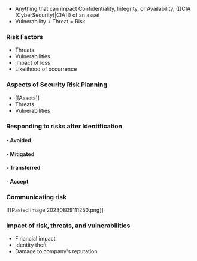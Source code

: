 
- Anything that can impact Confidentiality, Integrity, or Availability, ([[CIA (CyberSecurity)|CIA]]) of an asset
- Vulnerability + Threat = Risk

### Risk Factors
- Threats
- Vulnerabilities
- Impact of loss
- Likelihood of occurrence

### Aspects of Security Risk Planning
- [[Assets]]
- Threats
- Vulnerabilities

### Responding to risks after Identification

#### - Avoided
#### - Mitigated
#### - Transferred
#### - Accept

### Communicating risk
![[Pasted image 20230809111250.png]]

### Impact of risk, threats, and vulnerabilities

- Financial impact
- Identity theft
- Damage to company's reputation
